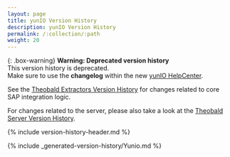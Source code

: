 ```yaml
---
layout: page
title: yunIO Version History
description: yunIO Version History
permalink: /:collection/:path
weight: 20
---
```


{: .box-warning}
**Warning: Deprecated version history** <br>
This version history is deprecated.<br>
Make sure to use the **changelog** within the new [yunIO HelpCenter](https://helpcenter.theobald-software.com/yunio/changelog/).

See the [Theobald Extractors Version History](./theobald-extractors-version-history) for changes related to core SAP integration logic.

For changes related to the server, please also take a look at the [Theobald Server Version History](./theobald-server-version-history).

{% include version-history-header.md %}

{% include _generated-version-history/Yunio.md %}
